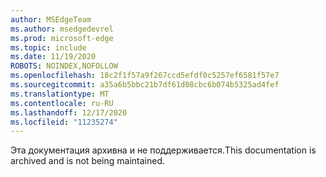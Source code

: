 ```yaml
---
author: MSEdgeTeam
ms.author: msedgedevrel
ms.prod: microsoft-edge
ms.topic: include
ms.date: 11/19/2020
ROBOTS: NOINDEX,NOFOLLOW
ms.openlocfilehash: 18c2f1f57a9f267ccd5efdf0c5257ef6581f57e7
ms.sourcegitcommit: a35a6b5bbc21b7df61d08cbc6b074b5325ad4fef
ms.translationtype: MT
ms.contentlocale: ru-RU
ms.lasthandoff: 12/17/2020
ms.locfileid: "11235274"
---
```

<span data-ttu-id="a6dc1-101">Эта документация архивна и не поддерживается.</span><span class="sxs-lookup"><span data-stu-id="a6dc1-101">This documentation is archived and is not being maintained.</span></span>  
